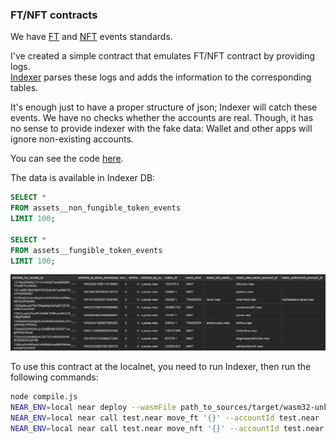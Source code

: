 ### FT/NFT contracts

We have [FT](https://nomicon.io/Standards/FungibleToken/Event.html) and [NFT](
https://nomicon.io/Standards/NonFungibleToken/Event.html) events standards.

I've created a simple contract that emulates FT/NFT contract by providing logs.  
[Indexer](https://github.com/near/near-indexer-for-explorer) parses these logs and adds the information to the corresponding tables.

It's enough just to have a proper structure of json; Indexer will catch these events.
We have no checks whether the accounts are real.
Though, it has no sense to provide indexer with the fake data: Wallet and other apps will ignore non-existing accounts.

You can see the code [here](src/lib.rs).

The data is available in Indexer DB:
```sql
SELECT *
FROM assets__non_fungible_token_events
LIMIT 100;

SELECT *
FROM assets__fungible_token_events
LIMIT 100;
```

![NFT example](images/db_nft_example.png)


To use this contract at the localnet, you need to run Indexer, then run the following commands:
```bash
node compile.js
NEAR_ENV=local near deploy --wasmFile path_to_sources/target/wasm32-unknown-unknown/release/nft_duck.wasm --accountId test.near
NEAR_ENV=local near call test.near move_ft '{}' --accountId test.near
NEAR_ENV=local near call test.near move_nft '{}' --accountId test.near
```
